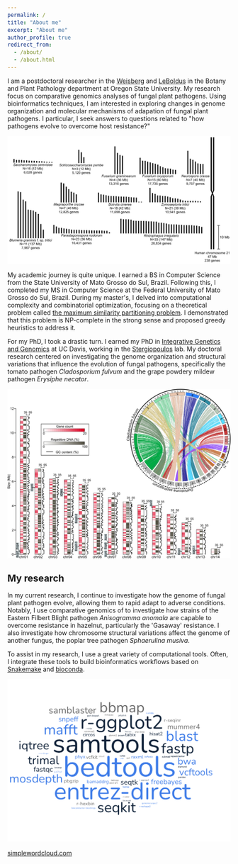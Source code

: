 ```yaml
---
permalink: /
title: "About me"
excerpt: "About me"
author_profile: true
redirect_from: 
  - /about/
  - /about.html
---
```


I am a postdoctoral researcher in the [Weisberg](https://weisberglab.com) and [LeBoldus](https://bpp.oregonstate.edu/users/jared-leboldus) in the Botany and Plant Pathology department at Oregon State University. My research focus on comparative genomics analyses of fungal plant pathogens. Using bioinformatics techniques, I am interested in exploring changes in genome organization and molecular mechanisms of adapation of fungal plant pathogens. I particular, I seek answers to questions related to "how pathogens evolve to overcome host resistance?"


![text](images/karyotypes.png "karyotypes")


My academic journey is quite unique. I earned a BS in Computer Science from the State University of Mato Grosso do Sul, Brazil. Following this, I completed my MS in Computer Science at the Federal University of Mato Grosso do Sul, Brazil. During my master's, I delved into computational complexity and combinatorial optimization, focusing on a theoretical problem called [the maximum similarity partitioning problem](https://www.inderscienceonline.com/doi/abs/10.1504/IJICA.2016.078727). I demonstrated that this problem is NP-complete in the strong sense and proposed greedy heuristics to address it.

For my PhD, I took a drastic turn. I earned my PhD in [Integrative Genetics and Genomics](https://igg.ucdavis.edu) at UC Davis, working in the [Stergiopoulos](https://caes.ucdavis.edu/people/ioannis-stergiopoulos) lab. My doctoral research centered on investigating the genome organization and structural variations that influence the evolution of fungal pathogens, specifically the tomato pathogen *Cladosporium fulvum* and the grape powdery mildew pathogen *Erysiphe necator*.


![text](images/CFR5_DS.png "Ffulvia_comparison")



## My research

In my current research, I continue to investigate how the genome of fungal plant pathogen evolve, allowing them to rapid adapt to adverse conditions. Notably, I use comparative genomics of to investigate how strains of the Eastern Filbert Blight pathogen *Anisogramma anomala* are capable to overcome resistance in hazelnut, particularly the 'Gasaway' resistance. I also investigate how chromosome structural variations affect the genome of another fungus, the poplar tree pathogen *Sphaerulina musiva*.



To assist in my research, I use a great variety of computational tools. Often, I integrate these tools to build bioinformatics workflows based on [Snakemake](https://snakemake-wrappers.readthedocs.io/en/stable/) and [bioconda](http://bioconda.github.io).


![text](images/software_cloud.png "title")

[simplewordcloud.com](https://simplewordcloud.com)
